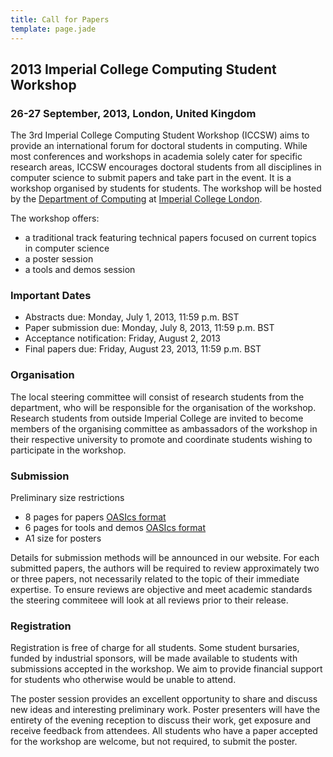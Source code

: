 ```yaml
---
title: Call for Papers
template: page.jade
---
```


## 2013 Imperial College Computing Student Workshop

### 26-27 September, 2013, London, United Kingdom

The 3rd Imperial College Computing Student Workshop (ICCSW) aims to
provide an international forum for doctoral students in computing. While
most conferences and workshops in academia solely cater for specific
research areas, ICCSW encourages doctoral students from all disciplines
in computer science to submit papers and take part in the event. It is a
workshop organised by students for students. The workshop will be hosted
by the [Department of Computing](http://www.doc.ic.ac.uk/) at
[Imperial College London](http://www.imperial.ac.uk/).

The workshop offers:

* a traditional track featuring technical papers focused on current
topics in computer science
* a poster session
* a tools and demos session

### Important Dates

* Abstracts due: Monday, July 1, 2013, 11:59 p.m. BST
* Paper submission due: Monday, July 8, 2013, 11:59 p.m. BST
* Acceptance notification: Friday, August 2, 2013
* Final papers due: Friday, August 23, 2013, 11:59 p.m. BST

### Organisation

The local steering committee will consist of research students from the
department, who will be responsible for the organisation of the
workshop. Research students from outside Imperial College are invited to
become members of the organising committee as ambassadors of the
workshop in their respective university to promote and coordinate
students wishing to participate in the workshop.

### Submission

Preliminary size restrictions

* 8 pages for papers [OASIcs
format](http://drops.dagstuhl.de/styles/oasics/oasics-authors.tgz)
* 6 pages for tools and demos [OASIcs
format](http://drops.dagstuhl.de/styles/oasics/oasics-authors.tgz)
* A1 size for posters

Details for submission methods will be announced in our website.
For each submitted papers, the authors will be required to review
approximately two or three papers, not necessarily related to the topic
of their immediate expertise. To ensure reviews are objective and
meet academic standards the steering commiteee will look at all reviews
prior to their release.

### Registration

Registration is free of charge for all students. Some student bursaries,
funded by industrial sponsors, will be made available to students with
submissions accepted in the workshop. We aim to provide financial
support for students who otherwise would be unable to attend.

The poster session provides an excellent opportunity to share and
discuss new ideas and interesting preliminary work. Poster presenters
will have the entirety of the evening reception to discuss their work,
get exposure and receive feedback from attendees. All students who have
a paper accepted for the workshop are welcome, but not required, to
submit the poster.
